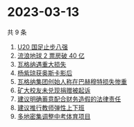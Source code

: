 # 2023-03-13

共 9 条

<!-- BEGIN ZHIHUSEARCH -->
<!-- 最后更新时间 Mon Mar 13 2023 19:10:31 GMT+0800 (China Standard Time) -->
1. [U20 国足止步八强](https://www.zhihu.com/search?q=U20%20国足止步八强)
1. [流浪地球 2 票房破 40 亿](https://www.zhihu.com/search?q=流浪地球%202%20票房破%2040%20亿)
1. [瓦格纳遇重大损失](https://www.zhihu.com/search?q=瓦格纳遇重大损失)
1. [杨紫琼获奥斯卡影后](https://www.zhihu.com/search?q=杨紫琼获奥斯卡影后)
1. [瓦格纳集团创始人称在巴赫穆特损失惨重](https://www.zhihu.com/search?q=瓦格纳集团创始人称在巴赫穆特损失惨重)
1. [矿大校友未兑现捐赠被起诉](https://www.zhihu.com/search?q=矿大校友未兑现捐赠被起诉)
1. [建议明确蓄意配合财务造假的法律责任](https://www.zhihu.com/search?q=建议明确蓄意配合财务造假的法律责任)
1. [建议推行教师弹性上下班](https://www.zhihu.com/search?q=建议推行教师弹性上下班)
1. [多地密集调整中考体育项目](https://www.zhihu.com/search?q=多地密集调整中考体育项目)
<!-- END ZHIHUSEARCH -->
